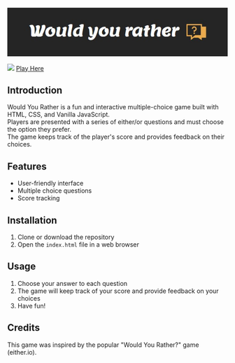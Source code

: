 <p align="center">
<img src="/assets/logo.jpg" />
</p>

<img src="https://user-images.githubusercontent.com/74764366/218328226-f06c59a2-3c9a-4800-96a0-2c1b2f9476bf.png" height="20" width="auto" />  <a href="https://yinonozery.github.io/would-you-rather/">Play Here</a>

## Introduction
Would You Rather is a fun and interactive multiple-choice game built with HTML, CSS, and Vanilla JavaScript.  
Players are presented with a series of either/or questions and must choose the option they prefer.  
The game keeps track of the player's score and provides feedback on their choices.

## Features
- User-friendly interface
- Multiple choice questions
- Score tracking

## Installation
1. Clone or download the repository
2. Open the `index.html` file in a web browser

## Usage
1. Choose your answer to each question
2. The game will keep track of your score and provide feedback on your choices
3. Have fun!

## Credits
This game was inspired by the popular "Would You Rather?" game (either.io).
